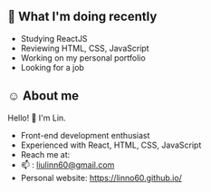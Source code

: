 ## 🤔 What I'm doing recently
- Studying ReactJS
- Reviewing HTML, CSS, JavaScript
- Working on my personal portfolio
- Looking for a job

## ☺️	 About me
Hello! 👋 I'm Lin.
- Front-end development enthusiast
- Experienced with React, HTML, CSS, JavaScript
- Reach me at:
- 📫 : liulinn60@gmail.com
- Personal website: https://linno60.github.io/
